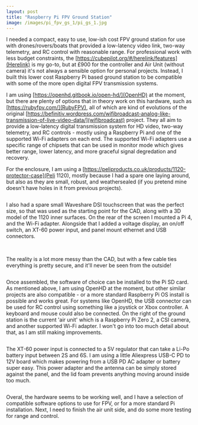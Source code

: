 ```yaml
---
layout: post
title: "Raspberry Pi FPV Ground Station"
image: /images/pi_fpv_gs_1/pi_gs_1.jpg
---
```


I needed a compact, easy to use, low-ish cost FPV ground station for use with drones/rovers/boats that provided a low-latency video link, two-way telemetry, and RC control with reasonable range. For professional work with less budget constraints, the [https://cubepilot.org/#/herelink/features](Herelink) is my go-to, but at £900 for the controller and Air Unit (without camera) it's not always a sensible option for personal projects. Instead, I built this lower cost Raspberry Pi based ground station to be compatible with some of the more open digital FPV transmission systems.

I am using [https://openhd.gitbook.io/open-hd/](OpenHD) at the moment, but there are plenty of options that in theory work on this hardware, such as [https://rubyfpv.com/](RubyFPV), all of which are kind of evolutions of the original [https://befinitiv.wordpress.com/wifibroadcast-analog-like-transmission-of-live-video-data/](wifibroadcast) project. They all aim to provide a low-latency digital transmission system for HD video, two-way telemetry, and RC controls - mostly using a Raspberry Pi and one of the supported Wi-Fi adapters on each end. The supported Wi-Fi adapters use a specific range of chipsets that can be used in monitor mode which gives better range, lower latency, and more graceful signal degredation and recovery.

For the enclosure, I am using a [https://peliproducts.co.uk/products/1120-protector-case](Peli 1120), mostly because I had a spare one laying around, but also as they are small, robust, and weathersealed (if you pretend mine doesn't have holes in it from previous projects).

<img src="/images/pi_fpv_gs_1/pi_gs_outer" alt="" class="inline">

I also had a spare small Waveshare DSI touchscreen that was the perfect size, so that was used as the starting point for the CAD, along with a 3D model of the 1120 inner surfaces. On the rear of the screen I mounted a Pi 4, and the Wi-Fi adapter. Alongside that I added a voltage display, an on/off switch, an XT-60 power input, and panel mount ethernet and USB connectors.

<img src="/images/pi_fpv_gs_1/pi_gs_cad_front" alt="" class="inline">
<img src="/images/pi_fpv_gs_1/pi_gs_cad_rear" alt="" class="inline">

The reality is a lot more messy than the CAD, but with a few cable ties everything is pretty secure, and it'll never be seen from the outside!

<img src="/images/pi_fpv_gs_1/pi_gs_wiring" alt="" class="inline">

Once assembled, the software of choice can be installed to the Pi SD card. As mentioned above, I am using OpenHD at the moment, but other similar projects are also compatible - or a more standard Raspberry Pi OS install is possible and works great. For systems like OpenHD, the USB connector can be used for RC control using something like a joystick or Xbox controller. A keyboard and mouse could also be connected. On the right of the ground station is the current 'air unit' which is a Raspberry Pi Zero 2, a CSI camera, and another supported Wi-Fi adapter. I won't go into too much detail about that, as I am still making improvements.

<img src="/images/pi_fpv_gs_1/pi_gs_overview" alt="" class="inline">

The XT-60 power input is connected to a 5V regulator that can take a Li-Po battery input between 2S and 6S. I am using a little Aliexpress USB-C PD to 12V board which makes powering from a USB PD AC adapter or battery super easy. This power adapter and the antenna can be simply stored against the panel, and the lid foam prevents anything moving around inside too much.

<img src="/images/pi_fpv_gs_1/pi_gs_packed" alt="" class="inline">

Overal, the hardware seems to be working well, and I have a selection of compatible software options to use for FPV, or for a more standard Pi installation. Next, I need to finish the air unit side, and do some more testing for range and control.

